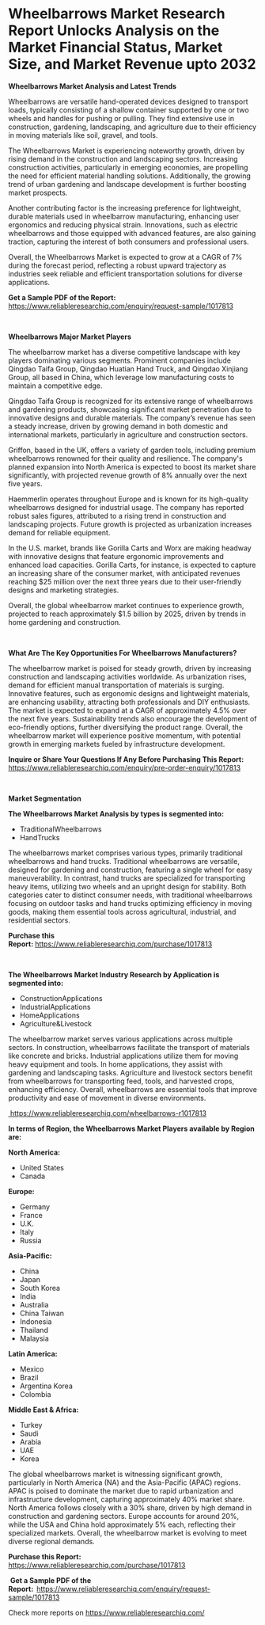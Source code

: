 <p><h1>Wheelbarrows Market Research Report Unlocks Analysis on the Market Financial Status, Market Size, and Market Revenue upto 2032</h1></p><p><strong>Wheelbarrows Market Analysis and Latest Trends</strong></p>
<p><p>Wheelbarrows are versatile hand-operated devices designed to transport loads, typically consisting of a shallow container supported by one or two wheels and handles for pushing or pulling. They find extensive use in construction, gardening, landscaping, and agriculture due to their efficiency in moving materials like soil, gravel, and tools.</p><p>The Wheelbarrows Market is experiencing noteworthy growth, driven by rising demand in the construction and landscaping sectors. Increasing construction activities, particularly in emerging economies, are propelling the need for efficient material handling solutions. Additionally, the growing trend of urban gardening and landscape development is further boosting market prospects.</p><p>Another contributing factor is the increasing preference for lightweight, durable materials used in wheelbarrow manufacturing, enhancing user ergonomics and reducing physical strain. Innovations, such as electric wheelbarrows and those equipped with advanced features, are also gaining traction, capturing the interest of both consumers and professional users.</p><p>Overall, the Wheelbarrows Market is expected to grow at a CAGR of 7% during the forecast period, reflecting a robust upward trajectory as industries seek reliable and efficient transportation solutions for diverse applications.</p></p>
<p><strong>Get a Sample PDF of the Report:&nbsp;</strong> <a href="https://www.reliableresearchiq.com/enquiry/request-sample/1017813?utm_campaign=2730&utm_medium=2&utm_source=Github&utm_content=ia&utm_term=10042025&utm_id=wheelbarrows">https://www.reliableresearchiq.com/enquiry/request-sample/1017813</a></p>
<p>&nbsp;</p>
<p><strong>Wheelbarrows Major Market Players</strong></p>
<p><p>The wheelbarrow market has a diverse competitive landscape with key players dominating various segments. Prominent companies include Qingdao Taifa Group, Qingdao Huatian Hand Truck, and Qingdao Xinjiang Group, all based in China, which leverage low manufacturing costs to maintain a competitive edge. </p><p>Qingdao Taifa Group is recognized for its extensive range of wheelbarrows and gardening products, showcasing significant market penetration due to innovative designs and durable materials. The company’s revenue has seen a steady increase, driven by growing demand in both domestic and international markets, particularly in agriculture and construction sectors. </p><p>Griffon, based in the UK, offers a variety of garden tools, including premium wheelbarrows renowned for their quality and resilience. The company's planned expansion into North America is expected to boost its market share significantly, with projected revenue growth of 8% annually over the next five years.</p><p>Haemmerlin operates throughout Europe and is known for its high-quality wheelbarrows designed for industrial usage. The company has reported robust sales figures, attributed to a rising trend in construction and landscaping projects. Future growth is projected as urbanization increases demand for reliable equipment.</p><p>In the U.S. market, brands like Gorilla Carts and Worx are making headway with innovative designs that feature ergonomic improvements and enhanced load capacities. Gorilla Carts, for instance, is expected to capture an increasing share of the consumer market, with anticipated revenues reaching $25 million over the next three years due to their user-friendly designs and marketing strategies.</p><p>Overall, the global wheelbarrow market continues to experience growth, projected to reach approximately $1.5 billion by 2025, driven by trends in home gardening and construction.</p></p>
<p>&nbsp;</p>
<p><strong>What Are The Key Opportunities For Wheelbarrows Manufacturers?</strong></p>
<p><p>The wheelbarrow market is poised for steady growth, driven by increasing construction and landscaping activities worldwide. As urbanization rises, demand for efficient manual transportation of materials is surging. Innovative features, such as ergonomic designs and lightweight materials, are enhancing usability, attracting both professionals and DIY enthusiasts. The market is expected to expand at a CAGR of approximately 4.5% over the next five years. Sustainability trends also encourage the development of eco-friendly options, further diversifying the product range. Overall, the wheelbarrow market will experience positive momentum, with potential growth in emerging markets fueled by infrastructure development.</p></p>
<p><strong>Inquire or Share Your Questions If Any Before Purchasing This Report:</strong> <a href="https://www.reliableresearchiq.com/enquiry/pre-order-enquiry/1017813?utm_campaign=2730&utm_medium=2&utm_source=Github&utm_content=ia&utm_term=10042025&utm_id=wheelbarrows">https://www.reliableresearchiq.com/enquiry/pre-order-enquiry/1017813</a></p>
<p>&nbsp;</p>
<p><strong>Market Segmentation</strong></p>
<p><strong>The Wheelbarrows Market Analysis by types is segmented into:</strong></p>
<p><ul><li>TraditionalWheelbarrows</li><li>HandTrucks</li></ul></p>
<p><p>The wheelbarrows market comprises various types, primarily traditional wheelbarrows and hand trucks. Traditional wheelbarrows are versatile, designed for gardening and construction, featuring a single wheel for easy maneuverability. In contrast, hand trucks are specialized for transporting heavy items, utilizing two wheels and an upright design for stability. Both categories cater to distinct consumer needs, with traditional wheelbarrows focusing on outdoor tasks and hand trucks optimizing efficiency in moving goods, making them essential tools across agricultural, industrial, and residential sectors.</p></p>
<p><strong>Purchase this Report:&nbsp;</strong><a href="https://www.reliableresearchiq.com/purchase/1017813?utm_campaign=2730&utm_medium=2&utm_source=Github&utm_content=ia&utm_term=10042025&utm_id=wheelbarrows">https://www.reliableresearchiq.com/purchase/1017813</a></p>
<p>&nbsp;</p>
<p><strong>The Wheelbarrows Market Industry Research by Application is segmented into:</strong></p>
<p><ul><li>ConstructionApplications</li><li>IndustrialApplications</li><li>HomeApplications</li><li>Agriculture&Livestock</li></ul></p>
<p><p>The wheelbarrow market serves various applications across multiple sectors. In construction, wheelbarrows facilitate the transport of materials like concrete and bricks. Industrial applications utilize them for moving heavy equipment and tools. In home applications, they assist with gardening and landscaping tasks. Agriculture and livestock sectors benefit from wheelbarrows for transporting feed, tools, and harvested crops, enhancing efficiency. Overall, wheelbarrows are essential tools that improve productivity and ease of movement in diverse environments.</p></p>
<p><a href="https://www.reliableresearchiq.com/wheelbarrows-r1017813?utm_campaign=2730&utm_medium=2&utm_source=Github&utm_content=ia&utm_term=10042025&utm_id=wheelbarrows">&nbsp;https://www.reliableresearchiq.com/wheelbarrows-r1017813</a></p>
<p><strong>In terms of Region, the Wheelbarrows Market Players available by Region are:</strong></p>
<p>
    <p> <strong> North America: </strong>
        <ul>
            <li>United States</li>
            <li>Canada</li>
        </ul>
        </p> 
    <p> <strong> Europe: </strong>
        <ul>
            <li>Germany</li>
            <li>France</li>
            <li>U.K.</li>
            <li>Italy</li>
            <li>Russia</li>
        </ul>
        </p> 
    <p> <strong> Asia-Pacific: </strong>
        <ul>
            <li>China</li>
            <li>Japan</li>
            <li>South Korea</li>
            <li>India</li>
            <li>Australia</li>
            <li>China Taiwan</li>
            <li>Indonesia</li>
            <li>Thailand</li>
            <li>Malaysia</li>
        </ul>
        </p> 
    <p> <strong> Latin America: </strong>
        <ul>
            <li>Mexico</li>
            <li>Brazil</li>
            <li>Argentina Korea</li>
            <li>Colombia</li>
        </ul>
        </p> 
    <p> <strong> Middle East & Africa: </strong>
        <ul>
            <li>Turkey</li>
            <li>Saudi</li>
            <li>Arabia</li>
            <li>UAE</li>
            <li>Korea</li>
        </ul>
    </p>
    </p>
<p><p>The global wheelbarrows market is witnessing significant growth, particularly in North America (NA) and the Asia-Pacific (APAC) regions. APAC is poised to dominate the market due to rapid urbanization and infrastructure development, capturing approximately 40% market share. North America follows closely with a 30% share, driven by high demand in construction and gardening sectors. Europe accounts for around 20%, while the USA and China hold approximately 5% each, reflecting their specialized markets. Overall, the wheelbarrow market is evolving to meet diverse regional demands.</p></p>
<p><strong>Purchase this Report: </strong><a href="https://www.reliableresearchiq.com/purchase/1017813?utm_campaign=2730&utm_medium=2&utm_source=Github&utm_content=ia&utm_term=10042025&utm_id=wheelbarrows">https://www.reliableresearchiq.com/purchase/1017813</a></p>
<p>&nbsp;<strong>Get a Sample PDF of the Report:&nbsp;&nbsp;</strong><a href="https://www.reliableresearchiq.com/enquiry/request-sample/1017813?utm_campaign=2730&utm_medium=2&utm_source=Github&utm_content=ia&utm_term=10042025&utm_id=wheelbarrows">https://www.reliableresearchiq.com/enquiry/request-sample/1017813</a></p>
<p><strong></strong></p>
<p>Check more reports on <a href="https://www.reliableresearchiq.com/?utm_campaign=2730&utm_medium=2&utm_source=Github&utm_content=ia&utm_term=10042025&utm_id=wheelbarrows">https://www.reliableresearchiq.com/</a></p>